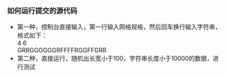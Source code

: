 ### 如何运行提交的源代码
- 第一种，控制台直接输入，第一行输入网格规格，然后回车换行输入字符串，格式如下：  
    4 6  
    GRRGGGGGGRFFFFRGGFFGRR
- 第二种，直接运行，随机出长宽小于100，字符串长度小于10000的数据，进行测试